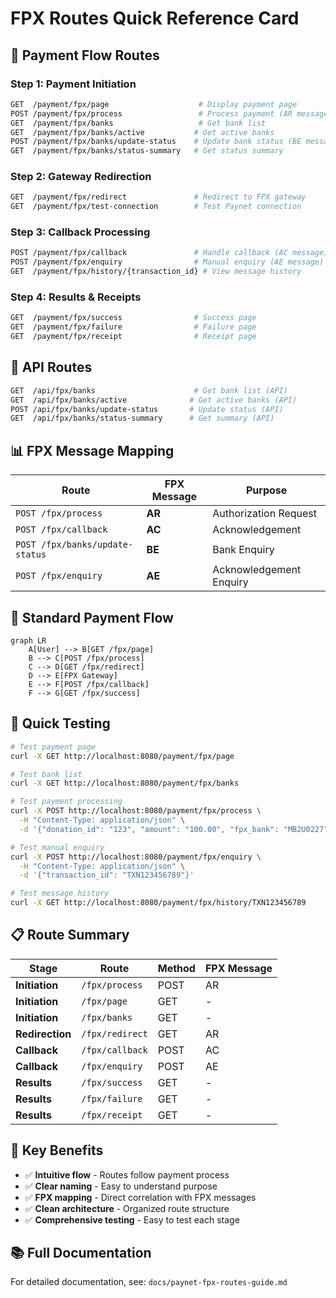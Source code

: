 # FPX Routes Quick Reference Card

## 🚀 **Payment Flow Routes**

### **Step 1: Payment Initiation**
```bash
GET  /payment/fpx/page                    # Display payment page
POST /payment/fpx/process                 # Process payment (AR message)
GET  /payment/fpx/banks                   # Get bank list
GET  /payment/fpx/banks/active           # Get active banks
POST /payment/fpx/banks/update-status    # Update bank status (BE message)
GET  /payment/fpx/banks/status-summary   # Get status summary
```

### **Step 2: Gateway Redirection**
```bash
GET  /payment/fpx/redirect               # Redirect to FPX gateway
GET  /payment/fpx/test-connection        # Test Paynet connection
```

### **Step 3: Callback Processing**
```bash
POST /payment/fpx/callback               # Handle callback (AC message)
POST /payment/fpx/enquiry                # Manual enquiry (AE message)
GET  /payment/fpx/history/{transaction_id} # View message history
```

### **Step 4: Results & Receipts**
```bash
GET  /payment/fpx/success                # Success page
GET  /payment/fpx/failure                # Failure page
GET  /payment/fpx/receipt                # Receipt page
```

## 🔗 **API Routes**

```bash
GET  /api/fpx/banks                      # Get bank list (API)
GET  /api/fpx/banks/active              # Get active banks (API)
POST /api/fpx/banks/update-status       # Update status (API)
GET  /api/fpx/banks/status-summary      # Get summary (API)
```

## 📊 **FPX Message Mapping**

| Route | FPX Message | Purpose |
|-------|-------------|---------|
| `POST /fpx/process` | **AR** | Authorization Request |
| `POST /fpx/callback` | **AC** | Acknowledgement |
| `POST /fpx/banks/update-status` | **BE** | Bank Enquiry |
| `POST /fpx/enquiry` | **AE** | Acknowledgement Enquiry |

## 🔄 **Standard Payment Flow**

```mermaid
graph LR
    A[User] --> B[GET /fpx/page]
    B --> C[POST /fpx/process]
    C --> D[GET /fpx/redirect]
    D --> E[FPX Gateway]
    E --> F[POST /fpx/callback]
    F --> G[GET /fpx/success]
```

## 🧪 **Quick Testing**

```bash
# Test payment page
curl -X GET http://localhost:8080/payment/fpx/page

# Test bank list
curl -X GET http://localhost:8080/payment/fpx/banks

# Test payment processing
curl -X POST http://localhost:8080/payment/fpx/process \
  -H "Content-Type: application/json" \
  -d '{"donation_id": "123", "amount": "100.00", "fpx_bank": "MB2U0227"}'

# Test manual enquiry
curl -X POST http://localhost:8080/payment/fpx/enquiry \
  -H "Content-Type: application/json" \
  -d '{"transaction_id": "TXN123456789"}'

# Test message history
curl -X GET http://localhost:8080/payment/fpx/history/TXN123456789
```

## 📋 **Route Summary**

| Stage | Route | Method | FPX Message |
|-------|-------|--------|-------------|
| **Initiation** | `/fpx/process` | POST | AR |
| **Initiation** | `/fpx/page` | GET | - |
| **Initiation** | `/fpx/banks` | GET | - |
| **Redirection** | `/fpx/redirect` | GET | AR |
| **Callback** | `/fpx/callback` | POST | AC |
| **Callback** | `/fpx/enquiry` | POST | AE |
| **Results** | `/fpx/success` | GET | - |
| **Results** | `/fpx/failure` | GET | - |
| **Results** | `/fpx/receipt` | GET | - |

## 🎯 **Key Benefits**

- ✅ **Intuitive flow** - Routes follow payment process
- ✅ **Clear naming** - Easy to understand purpose
- ✅ **FPX mapping** - Direct correlation with FPX messages
- ✅ **Clean architecture** - Organized route structure
- ✅ **Comprehensive testing** - Easy to test each stage

## 📚 **Full Documentation**

For detailed documentation, see: `docs/paynet-fpx-routes-guide.md` 
